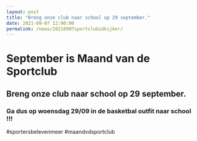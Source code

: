 ```yaml
---
layout: post
title: "Breng onze club naar school op 29 september."
date: 2021-09-07 12:00:00
permalink: /news/20210907sportclubidkijker/
---
```


# September is Maand van de Sportclub

## Breng onze club naar school op 29 september.

### Ga dus op woensdag 29/09 in de basketbal outfit naar school !!!

#sportersbelevenmeer #maandvdsportclub
